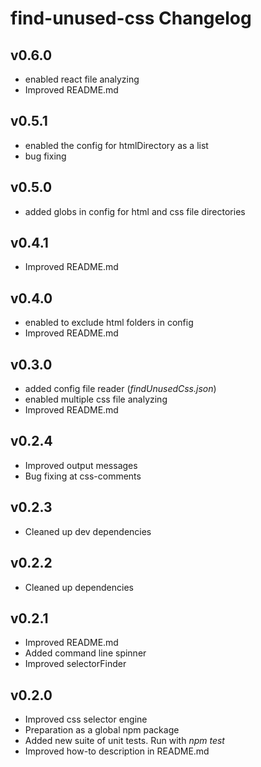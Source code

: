 # find-unused-css Changelog

## v0.6.0
  * enabled react file analyzing
  * Improved README.md
## v0.5.1
  * enabled the config for htmlDirectory as a list
  * bug fixing

## v0.5.0
  * added globs in config for html and css file directories

## v0.4.1
  * Improved README.md

## v0.4.0
  * enabled to exclude html folders in config
  * Improved README.md

## v0.3.0
  * added config file reader (*findUnusedCss.json*)
  * enabled multiple css file analyzing
  * Improved README.md

## v0.2.4
  * Improved output messages
  * Bug fixing at css-comments

## v0.2.3
  * Cleaned up dev dependencies

## v0.2.2
  * Cleaned up dependencies

## v0.2.1
  * Improved README.md
  * Added command line spinner
  * Improved selectorFinder

## v0.2.0
  * Improved css selector engine
  * Preparation as a global npm package
  * Added new suite of unit tests. Run with *npm test*
  * Improved how-to description in README.md
